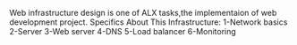 Web infrastructure design is one of ALX tasks,the implementaion of web development project.
Specifics About This Infrastructure:
1-Network basics
2-Server
3-Web server
4-DNS
5-Load balancer
6-Monitoring

